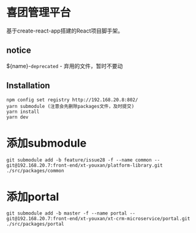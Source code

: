 # 喜团管理平台

基于create-react-app搭建的React项目脚手架。

## notice

${name}-`deprecated` - 弃用的文件，暂时不要动

## Installation

``` code
npm config set registry http://192.168.20.8:802/
yarn submodule (注意会先删除packages文件，及时提交)
yarn install
yarn dev
```

# 添加submodule
```
git submodule add -b feature/issue28 -f --name common -- git@192.168.20.7:front-end/xt-youxan/platform-library.git ./src/packages/common
```

# 添加portal
```
git submodule add -b master -f --name portal -- git@192.168.20.7:front-end/xt-youxan/xt-crm-microservice/portal.git ./src/packages/portal
```